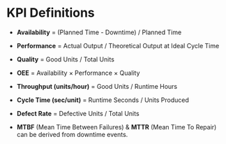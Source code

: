 # KPI Definitions

- **Availability** = (Planned Time - Downtime) / Planned Time
- **Performance** = Actual Output / Theoretical Output at Ideal Cycle Time
- **Quality** = Good Units / Total Units
- **OEE** = Availability × Performance × Quality

- **Throughput (units/hour)** = Good Units / Runtime Hours
- **Cycle Time (sec/unit)** = Runtime Seconds / Units Produced
- **Defect Rate** = Defective Units / Total Units
- **MTBF** (Mean Time Between Failures) & **MTTR** (Mean Time To Repair) can be derived from downtime events.
